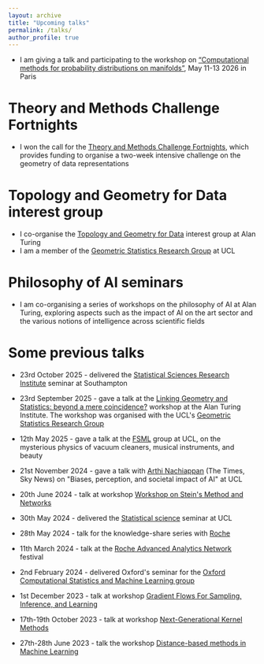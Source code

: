 ```yaml
---
layout: archive
title: "Upcoming talks"
permalink: /talks/
author_profile: true
---
```



* I am giving a talk and participating to the workshop on [“Computational methods for probability distributions on manifolds”](https://cermics-lab.enpc.fr/workshop-computational-methods-for-probability-distributions-on-manifolds-paris-2026/), May 11-13 2026 in Paris


Theory and Methods Challenge Fortnights
======
* I won the call for the [Theory and Methods Challenge Fortnights](https://www.turing.ac.uk/research/theory-and-method-challenge-fortnights), which provides funding to organise a two-week intensive challenge on the geometry of data representations

Topology and Geometry for Data interest group
======
* I co-organise the [Topology and Geometry for Data](https://www.turing.ac.uk/research/interest-groups/topology-and-geometry-data) interest group at Alan Turing
* I am a member of the [Geometric Statistics Research Group](https://geometricstatisticsgroup.wordpress.com/) at UCL


  

Philosophy of AI seminars
======
* I am co-organising a series of workshops on the philosophy of AI at Alan Turing, exploring aspects such as the impact of AI on the art sector and the various notions of intelligence across scientific fields

Some previous talks
======
* 23rd October 2025 - delivered the [Statistical Sciences Research Institute](https://www.southampton.ac.uk/research/institutes-centres/statistical-sciences-research-institute-s3ri) seminar at Southampton

* 23rd September 2025 - gave a talk at the [Linking Geometry and Statistics: beyond a mere coincidence?](https://www.turing.ac.uk/events/linking-geometry-and-statistics-beyond-mere-coincidence) workshop at the Alan Turing Institute. The workshop was organised with the UCL's [Geometric Statistics Research Group](https://geometricstatisticsgroup.wordpress.com/)

* 12th May 2025 - gave a talk at the [FSML](https://fsml-ucl.github.io/) group at UCL, on the mysterious physics of vacuum cleaners, musical instruments, and beauty

* 21st November 2024 - gave a talk with [Arthi Nachiappan](https://www.thetimes.com/profile/arthi-nachiappan) (The Times, Sky News) on "Biases, perception, and societal impact of AI" at UCL

* 20th June 2024 - talk at workshop [Workshop on Stein's Method and Networks](https://www.stats.ox.ac.uk/events/workshop-steins-method-and-network)

* 30th May 2024 - delivered the [Statistical science](https://www.ucl.ac.uk/statistics/seminar) seminar at UCL

* 28th May 2024 - talk for the knowledge-share series with [Roche](https://www.roche.com/about) 

* 11th March 2024 - talk at the [Roche Advanced Analytics Network](https://careers.roche.com/global/en/ch-raan-program) festival
   
* 2nd February 2024 - delivered Oxford's seminar for the [Oxford Computational Statistics and Machine Learning group](https://csml.stats.ox.ac.uk/)
  
* 1st December 2023 - talk at workshop [Gradient Flows For Sampling, Inference, and Learning](https://rss.org.uk/training-events/events/events-2023/sections/gradient-flows-for-sampling,-inference,-and-learni/#eventoverview)
  
* 17th-19th October 2023 - talk at workshop [Next-Generational 
Kernel Methods](https://sites.google.com/view/ngkm-2023/home)

* 27th-28th June 2023 - talk the workshop [Distance-based methods
in Machine Learning](https://dbmml.github.io/)


